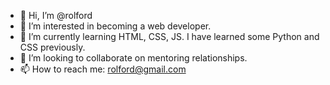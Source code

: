 - 👋 Hi, I’m @rolford
- 👀 I’m interested in becoming a web developer.
- 🌱 I’m currently learning HTML, CSS, JS. I have learned some Python and CSS previously.
- 💞️ I’m looking to collaborate on mentoring relationships.
- 📫 How to reach me: rolford@gmail.com

